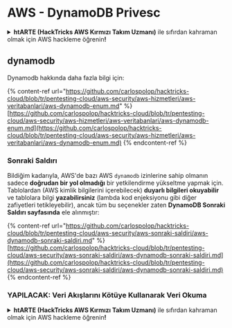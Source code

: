 # AWS - DynamoDB Privesc

<details>

<summary><strong>htARTE (HackTricks AWS Kırmızı Takım Uzmanı)</strong> ile sıfırdan kahraman olmak için AWS hackleme öğrenin<strong>!</strong></summary>

HackTricks'i desteklemenin diğer yolları:

* Şirketinizi HackTricks'te **reklamınızı görmek** veya **HackTricks'i PDF olarak indirmek** için [**ABONELİK PLANLARI**](https://github.com/sponsors/carlospolop)'na göz atın!
* [**Resmi PEASS & HackTricks ürünlerini**](https://peass.creator-spring.com) edinin
* Özel [**NFT'lerden**](https://opensea.io/collection/the-peass-family) oluşan koleksiyonumuz [**The PEASS Family**](https://opensea.io/collection/the-peass-family)'i keşfedin
* 💬 [**Discord grubuna**](https://discord.gg/hRep4RUj7f) veya [**telegram grubuna**](https://t.me/peass) **katılın** veya **Twitter** 🐦 [**@hacktricks\_live**](https://twitter.com/hacktricks\_live)'ı takip edin\*\*
* **Hacking hilelerinizi** [**HackTricks**](https://github.com/carlospolop/hacktricks) ve [**HackTricks Cloud**](https://github.com/carlospolop/hacktricks-cloud) github reposuna **PR göndererek** paylaşın.

</details>

## dynamodb

Dynamodb hakkında daha fazla bilgi için:

{% content-ref url="https://github.com/carlospolop/hacktricks-cloud/blob/tr/pentesting-cloud/aws-security/aws-hizmetleri/aws-veritabanlari/aws-dynamodb-enum.md" %}
[https://github.com/carlospolop/hacktricks-cloud/blob/tr/pentesting-cloud/aws-security/aws-hizmetleri/aws-veritabanlari/aws-dynamodb-enum.md](https://github.com/carlospolop/hacktricks-cloud/blob/tr/pentesting-cloud/aws-security/aws-hizmetleri/aws-veritabanlari/aws-dynamodb-enum.md)
{% endcontent-ref %}

### Sonraki Saldırı

Bildiğim kadarıyla, AWS'de bazı AWS `dynamodb` izinlerine sahip olmanın sadece **doğrudan bir yol olmadığı** bir yetkilendirme yükseltme yapmak için. Tablolardan (AWS kimlik bilgilerini içerebilecek) **duyarlı bilgileri okuyabilir** ve tablolara bilgi **yazabilirsiniz** (lambda kod enjeksiyonu gibi diğer zafiyetleri tetikleyebilir), ancak tüm bu seçenekler zaten **DynamoDB Sonraki Saldırı sayfasında** ele alınmıştır:

{% content-ref url="https://github.com/carlospolop/hacktricks-cloud/blob/tr/pentesting-cloud/aws-security/aws-sonraki-saldiri/aws-dynamodb-sonraki-saldiri.md" %}
[https://github.com/carlospolop/hacktricks-cloud/blob/tr/pentesting-cloud/aws-security/aws-sonraki-saldiri/aws-dynamodb-sonraki-saldiri.md](https://github.com/carlospolop/hacktricks-cloud/blob/tr/pentesting-cloud/aws-security/aws-sonraki-saldiri/aws-dynamodb-sonraki-saldiri.md)
{% endcontent-ref %}

### YAPILACAK: Veri Akışlarını Kötüye Kullanarak Veri Okuma

<details>

<summary><strong>htARTE (HackTricks AWS Kırmızı Takım Uzmanı)</strong> ile sıfırdan kahraman olmak için AWS hackleme öğrenin<strong>!</strong></summary>

HackTricks'i desteklemenin diğer yolları:

* Şirketinizi HackTricks'te **reklamınızı görmek** veya **HackTricks'i PDF olarak indirmek** için [**ABONELİK PLANLARI**](https://github.com/sponsors/carlospolop)'na göz atın!
* [**Resmi PEASS & HackTricks ürünlerini**](https://peass.creator-spring.com) edinin
* Özel [**NFT'lerden**](https://opensea.io/collection/the-peass-family) oluşan koleksiyonumuz [**The PEASS Family**](https://opensea.io/collection/the-peass-family)'i keşfedin
* 💬 [**Discord grubuna**](https://discord.gg/hRep4RUj7f) veya [**telegram grubuna**](https://t.me/peass) **katılın** veya **Twitter** 🐦 [**@hacktricks\_live**](https://twitter.com/hacktricks\_live)'ı takip edin\*\*
* **Hacking hilelerinizi** [**HackTricks**](https://github.com/carlospolop/hacktricks) ve [**HackTricks Cloud**](https://github.com/carlospolop/hacktricks-cloud) github reposuna **PR göndererek** paylaşın.

</details>
